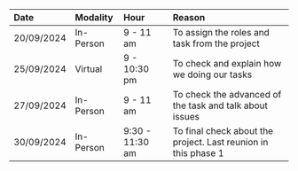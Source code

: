 

| Date | Modality | Hour | Reason |
| :---- | :---- | :---- | :---- |
| 20/09/2024 | In-Person | 9 \- 11 am | To assign the roles and task from the project |
| 25/09/2024 | Virtual | 9 \- 10:30 pm | To check and explain how we doing our tasks  |
| 27/09/2024 | In-Person | 9 \- 11 am | To check the advanced of the task and talk about issues |
| 30/09/2024 | In-Person | 9:30 \- 11:30 am | To final check about the project. Last reunion in this phase 1 |

